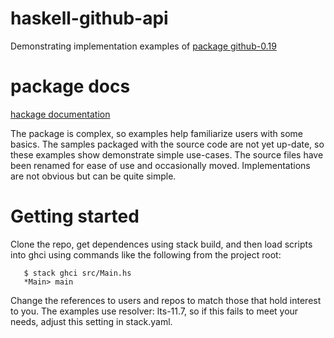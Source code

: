 # haskell-github-api
Demonstrating implementation examples of
[package github-0.19](https://github.com/phadej/github)

# package docs

[hackage documentation](https://hackage.haskell.org/package/github)

The package is complex, so examples help familiarize users with some basics.
The samples packaged with the source code are not yet up-date, so these examples show demonstrate simple use-cases.
The source files have been renamed for ease of use and occasionally moved. Implementations are not obvious but can be quite simple.

# Getting started
Clone the repo, get dependences using stack build, and then
load scripts into ghci using commands like the following from the project root:
```
   $ stack ghci src/Main.hs
   *Main> main
```
Change the references to users and repos to match those that hold interest to you.
The examples use resolver: lts-11.7, so if this fails to meet your needs, adjust this setting in stack.yaml.
